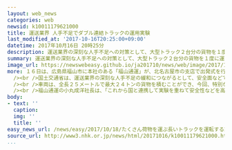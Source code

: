```yaml
---
layout: web_news
categories: web
newsid: k10011179621000
title: 運送業界 人手不足でダブル連結トラックの運用実験
last_modified_at: '2017-10-16T20:25:00+09:00'
datetime: 2017年10月16日 20時25分
description: 運送業界の深刻な人手不足への対策として、大型トラック２台分の貨物を１度に運べる全長２５メートルの「ダブル連結トラック」の運用実験が始まり、愛知県北名古屋市で出発式が行われました。
summary: 運送業界の深刻な人手不足への対策として、大型トラック２台分の貨物を１度に運べる全長２５メートルの「ダブル連結トラック」の運用実験が始まり、愛知県北名古屋市で出発式が行われました。
image_url: https://newswebeasy.github.io/ja201710/news/web/image/2017/10/18/k10011179621000.jpg
more: １６日は、広島県福山市に本社のある「福山通運」が、北名古屋市の支店で出発式を行いました。<br /><br />「ダブル連結トラック」は、大型トラックの後ろにトレーラーを連結し、より多くの貨物を運べるようにした車両で、全長２１メートルまでは公道を走ることができます。<br
  /><br />国土交通省は、運送業界の深刻な人手不足の緩和につながるとして、安全面などで課題などがないか、去年１１月から運送会社などと実証実験を進めています。<br
  /><br />車両は、全長２５メートルで最大２４トンの貨物を積むことができ、今回、特別な許可をとって、北名古屋市と静岡県裾野市の間を新東名高速道路を通って週３日走行する予定で、午後１０時ごろに最初の便が出発するということです。<br
  /><br />福山通運の小丸成洋社長は、「これから国と連携して実験を重ねて安全性などを高めていき、実際に『ダブル連結トラック』の導入を進めることで、ドライバーに対する生産性を高めていきたい」と話していました。
body:
- text: ''
  caption:
  img: ''
  title: ''
easy_news_url: /news/easy/2017/10/18/たくさん荷物を運ぶ長いトラックを運転する実験が始まる/
source_url: http://www3.nhk.or.jp/news/html/20171016/k10011179621000.html
...
```

